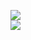 [![](https://img.shields.io/badge/Made%20With-Github%20Spray-lightgrey.svg?style=for-the-badge&logo=github)](https://github.com/Annihil/github-spray#18752)  
[![](https://i.imgur.com/2DrTn0Z.gif)](https://github.com/Annihil/github-spray)